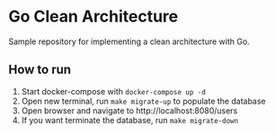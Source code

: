 # Go Clean Architecture

Sample repository for implementing a clean architecture with Go.

## How to run

1. Start docker-compose with `docker-compose up -d`
2. Open new terminal, run `make migrate-up` to populate the database
4. Open browser and navigate to http://localhost:8080/users
5. If you want terminate the database, run `make migrate-down`
